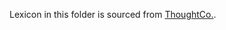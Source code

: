 
Lexicon in this folder is sourced from <a href="https://www.thoughtco.com/american-english-to-british-english-4010264">ThoughtCo.</a>.
